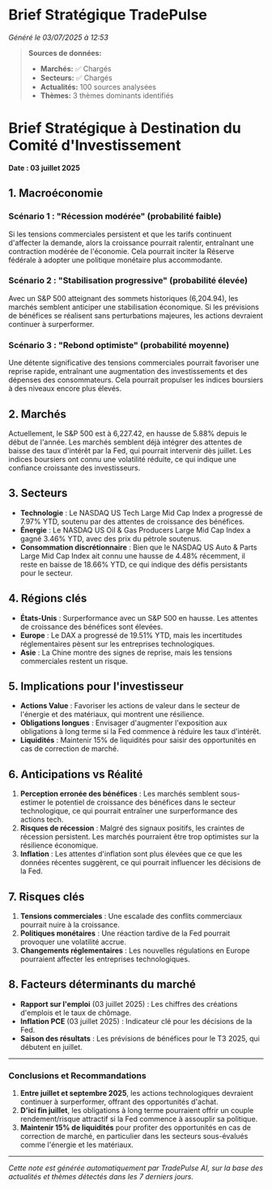 # Brief Stratégique TradePulse

*Généré le 03/07/2025 à 12:53*

> **Sources de données:**
> - **Marchés:** ✅ Chargés
> - **Secteurs:** ✅ Chargés
> - **Actualités:** 100 sources analysées
> - **Thèmes:** 3 thèmes dominants identifiés

# Brief Stratégique à Destination du Comité d'Investissement

**Date : 03 juillet 2025**

## 1. Macroéconomie

### Scénario 1 : "Récession modérée" (probabilité faible)
Si les tensions commerciales persistent et que les tarifs continuent d'affecter la demande, alors la croissance pourrait ralentir, entraînant une contraction modérée de l'économie. Cela pourrait inciter la Réserve fédérale à adopter une politique monétaire plus accommodante.

### Scénario 2 : "Stabilisation progressive" (probabilité élevée)
Avec un S&P 500 atteignant des sommets historiques (6,204.94), les marchés semblent anticiper une stabilisation économique. Si les prévisions de bénéfices se réalisent sans perturbations majeures, les actions devraient continuer à surperformer.

### Scénario 3 : "Rebond optimiste" (probabilité moyenne)
Une détente significative des tensions commerciales pourrait favoriser une reprise rapide, entraînant une augmentation des investissements et des dépenses des consommateurs. Cela pourrait propulser les indices boursiers à des niveaux encore plus élevés.

## 2. Marchés

Actuellement, le S&P 500 est à 6,227.42, en hausse de 5.88% depuis le début de l'année. Les marchés semblent déjà intégrer des attentes de baisse des taux d'intérêt par la Fed, qui pourrait intervenir dès juillet. Les indices boursiers ont connu une volatilité réduite, ce qui indique une confiance croissante des investisseurs.

## 3. Secteurs

- **Technologie** : Le NASDAQ US Tech Large Mid Cap Index a progressé de 7.97% YTD, soutenu par des attentes de croissance des bénéfices.
- **Énergie** : Le NASDAQ US Oil & Gas Producers Large Mid Cap Index a gagné 3.46% YTD, avec des prix du pétrole soutenus.
- **Consommation discrétionnaire** : Bien que le NASDAQ US Auto & Parts Large Mid Cap Index ait connu une hausse de 4.48% récemment, il reste en baisse de 18.66% YTD, ce qui indique des défis persistants pour le secteur.

## 4. Régions clés

- **États-Unis** : Surperformance avec un S&P 500 en hausse. Les attentes de croissance des bénéfices sont élevées.
- **Europe** : Le DAX a progressé de 19.51% YTD, mais les incertitudes réglementaires pèsent sur les entreprises technologiques.
- **Asie** : La Chine montre des signes de reprise, mais les tensions commerciales restent un risque.

## 5. Implications pour l'investisseur

- **Actions Value** : Favoriser les actions de valeur dans le secteur de l'énergie et des matériaux, qui montrent une résilience.
- **Obligations longues** : Envisager d'augmenter l'exposition aux obligations à long terme si la Fed commence à réduire les taux d'intérêt.
- **Liquidités** : Maintenir 15% de liquidités pour saisir des opportunités en cas de correction de marché.

## 6. Anticipations vs Réalité

1. **Perception erronée des bénéfices** : Les marchés semblent sous-estimer le potentiel de croissance des bénéfices dans le secteur technologique, ce qui pourrait entraîner une surperformance des actions tech.
2. **Risques de récession** : Malgré des signaux positifs, les craintes de récession persistent. Les marchés pourraient être trop optimistes sur la résilience économique.
3. **Inflation** : Les attentes d'inflation sont plus élevées que ce que les données récentes suggèrent, ce qui pourrait influencer les décisions de la Fed.

## 7. Risques clés

1. **Tensions commerciales** : Une escalade des conflits commerciaux pourrait nuire à la croissance.
2. **Politiques monétaires** : Une réaction tardive de la Fed pourrait provoquer une volatilité accrue.
3. **Changements réglementaires** : Les nouvelles régulations en Europe pourraient affecter les entreprises technologiques.

## 8. Facteurs déterminants du marché

- **Rapport sur l'emploi** (03 juillet 2025) : Les chiffres des créations d'emplois et le taux de chômage.
- **Inflation PCE** (03 juillet 2025) : Indicateur clé pour les décisions de la Fed.
- **Saison des résultats** : Les prévisions de bénéfices pour le T3 2025, qui débutent en juillet.

---

### Conclusions et Recommandations

1. **Entre juillet et septembre 2025**, les actions technologiques devraient continuer à surperformer, offrant des opportunités d'achat.
2. **D'ici fin juillet**, les obligations à long terme pourraient offrir un couple rendement/risque attractif si la Fed commence à assouplir sa politique.
3. **Maintenir 15% de liquidités** pour profiter des opportunités en cas de correction de marché, en particulier dans les secteurs sous-évalués comme l'énergie et les matériaux.

---

*Cette note est générée automatiquement par TradePulse AI, sur la base des actualités et thèmes détectés dans les 7 derniers jours.*
